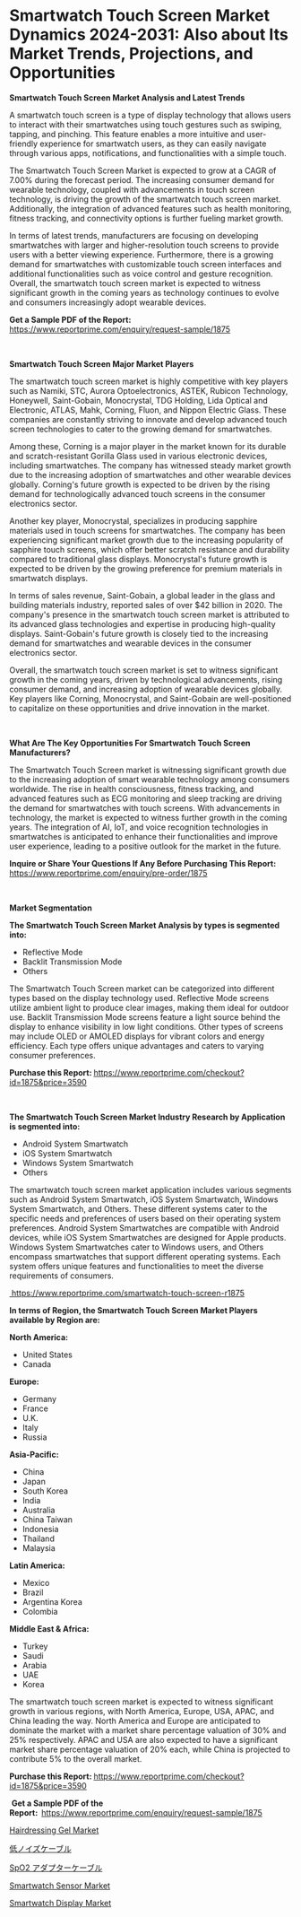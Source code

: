 <p><h1>Smartwatch Touch Screen Market Dynamics 2024-2031: Also about Its Market Trends, Projections, and Opportunities</h1></p><p><strong>Smartwatch Touch Screen Market Analysis and Latest Trends</strong></p>
<p><p>A smartwatch touch screen is a type of display technology that allows users to interact with their smartwatches using touch gestures such as swiping, tapping, and pinching. This feature enables a more intuitive and user-friendly experience for smartwatch users, as they can easily navigate through various apps, notifications, and functionalities with a simple touch.</p><p>The Smartwatch Touch Screen Market is expected to grow at a CAGR of 7.00% during the forecast period. The increasing consumer demand for wearable technology, coupled with advancements in touch screen technology, is driving the growth of the smartwatch touch screen market. Additionally, the integration of advanced features such as health monitoring, fitness tracking, and connectivity options is further fueling market growth.</p><p>In terms of latest trends, manufacturers are focusing on developing smartwatches with larger and higher-resolution touch screens to provide users with a better viewing experience. Furthermore, there is a growing demand for smartwatches with customizable touch screen interfaces and additional functionalities such as voice control and gesture recognition. Overall, the smartwatch touch screen market is expected to witness significant growth in the coming years as technology continues to evolve and consumers increasingly adopt wearable devices.</p></p>
<p><strong>Get a Sample PDF of the Report:&nbsp;</strong> <a href="https://www.reportprime.com/enquiry/request-sample/1875">https://www.reportprime.com/enquiry/request-sample/1875</a></p>
<p>&nbsp;</p>
<p><strong>Smartwatch Touch Screen Major Market Players</strong></p>
<p><p>The smartwatch touch screen market is highly competitive with key players such as Namiki, STC, Aurora Optoelectronics, ASTEK, Rubicon Technology, Honeywell, Saint-Gobain, Monocrystal, TDG Holding, Lida Optical and Electronic, ATLAS, Mahk, Corning, Fluon, and Nippon Electric Glass. These companies are constantly striving to innovate and develop advanced touch screen technologies to cater to the growing demand for smartwatches.</p><p>Among these, Corning is a major player in the market known for its durable and scratch-resistant Gorilla Glass used in various electronic devices, including smartwatches. The company has witnessed steady market growth due to the increasing adoption of smartwatches and other wearable devices globally. Corning's future growth is expected to be driven by the rising demand for technologically advanced touch screens in the consumer electronics sector.</p><p>Another key player, Monocrystal, specializes in producing sapphire materials used in touch screens for smartwatches. The company has been experiencing significant market growth due to the increasing popularity of sapphire touch screens, which offer better scratch resistance and durability compared to traditional glass displays. Monocrystal's future growth is expected to be driven by the growing preference for premium materials in smartwatch displays.</p><p>In terms of sales revenue, Saint-Gobain, a global leader in the glass and building materials industry, reported sales of over $42 billion in 2020. The company's presence in the smartwatch touch screen market is attributed to its advanced glass technologies and expertise in producing high-quality displays. Saint-Gobain's future growth is closely tied to the increasing demand for smartwatches and wearable devices in the consumer electronics sector.</p><p>Overall, the smartwatch touch screen market is set to witness significant growth in the coming years, driven by technological advancements, rising consumer demand, and increasing adoption of wearable devices globally. Key players like Corning, Monocrystal, and Saint-Gobain are well-positioned to capitalize on these opportunities and drive innovation in the market.</p></p>
<p>&nbsp;</p>
<p><strong>What Are The Key Opportunities For Smartwatch Touch Screen Manufacturers?</strong></p>
<p><p>The Smartwatch Touch Screen market is witnessing significant growth due to the increasing adoption of smart wearable technology among consumers worldwide. The rise in health consciousness, fitness tracking, and advanced features such as ECG monitoring and sleep tracking are driving the demand for smartwatches with touch screens. With advancements in technology, the market is expected to witness further growth in the coming years. The integration of AI, IoT, and voice recognition technologies in smartwatches is anticipated to enhance their functionalities and improve user experience, leading to a positive outlook for the market in the future.</p></p>
<p><strong>Inquire or Share Your Questions If Any Before Purchasing This Report:</strong> <a href="https://www.reportprime.com/enquiry/pre-order/1875">https://www.reportprime.com/enquiry/pre-order/1875</a></p>
<p>&nbsp;</p>
<p><strong>Market Segmentation</strong></p>
<p><strong>The Smartwatch Touch Screen Market Analysis by types is segmented into:</strong></p>
<p><ul><li>Reflective Mode</li><li>Backlit Transmission Mode</li><li>Others</li></ul></p>
<p><p>The Smartwatch Touch Screen market can be categorized into different types based on the display technology used. Reflective Mode screens utilize ambient light to produce clear images, making them ideal for outdoor use. Backlit Transmission Mode screens feature a light source behind the display to enhance visibility in low light conditions. Other types of screens may include OLED or AMOLED displays for vibrant colors and energy efficiency. Each type offers unique advantages and caters to varying consumer preferences.</p></p>
<p><strong>Purchase this Report:&nbsp;</strong><a href="https://www.reportprime.com/checkout?id=1875&price=3590">https://www.reportprime.com/checkout?id=1875&price=3590</a></p>
<p>&nbsp;</p>
<p><strong>The Smartwatch Touch Screen Market Industry Research by Application is segmented into:</strong></p>
<p><ul><li>Android System Smartwatch</li><li>iOS System Smartwatch</li><li>Windows System Smartwatch</li><li>Others</li></ul></p>
<p><p>The smartwatch touch screen market application includes various segments such as Android System Smartwatch, iOS System Smartwatch, Windows System Smartwatch, and Others. These different systems cater to the specific needs and preferences of users based on their operating system preferences. Android System Smartwatches are compatible with Android devices, while iOS System Smartwatches are designed for Apple products. Windows System Smartwatches cater to Windows users, and Others encompass smartwatches that support different operating systems. Each system offers unique features and functionalities to meet the diverse requirements of consumers.</p></p>
<p><a href="https://www.reportprime.com/smartwatch-touch-screen-r1875">&nbsp;https://www.reportprime.com/smartwatch-touch-screen-r1875</a></p>
<p><strong>In terms of Region, the Smartwatch Touch Screen Market Players available by Region are:</strong></p>
<p>
    <p> <strong> North America: </strong>
        <ul>
            <li>United States</li>
            <li>Canada</li>
        </ul>
        </p> 
    <p> <strong> Europe: </strong>
        <ul>
            <li>Germany</li>
            <li>France</li>
            <li>U.K.</li>
            <li>Italy</li>
            <li>Russia</li>
        </ul>
        </p> 
    <p> <strong> Asia-Pacific: </strong>
        <ul>
            <li>China</li>
            <li>Japan</li>
            <li>South Korea</li>
            <li>India</li>
            <li>Australia</li>
            <li>China Taiwan</li>
            <li>Indonesia</li>
            <li>Thailand</li>
            <li>Malaysia</li>
        </ul>
        </p> 
    <p> <strong> Latin America: </strong>
        <ul>
            <li>Mexico</li>
            <li>Brazil</li>
            <li>Argentina Korea</li>
            <li>Colombia</li>
        </ul>
        </p> 
    <p> <strong> Middle East & Africa: </strong>
        <ul>
            <li>Turkey</li>
            <li>Saudi</li>
            <li>Arabia</li>
            <li>UAE</li>
            <li>Korea</li>
        </ul>
    </p>
    </p>
<p><p>The smartwatch touch screen market is expected to witness significant growth in various regions, with North America, Europe, USA, APAC, and China leading the way. North America and Europe are anticipated to dominate the market with a market share percentage valuation of 30% and 25% respectively. APAC and USA are also expected to have a significant market share percentage valuation of 20% each, while China is projected to contribute 5% to the overall market.</p></p>
<p><strong>Purchase this Report: </strong><a href="https://www.reportprime.com/checkout?id=1875&price=3590">https://www.reportprime.com/checkout?id=1875&price=3590</a></p>
<p>&nbsp;<strong>Get a Sample PDF of the Report:&nbsp;&nbsp;</strong><a href="https://www.reportprime.com/enquiry/request-sample/1875">https://www.reportprime.com/enquiry/request-sample/1875</a></p>
<p><strong></strong></p>
<p><p><a href="https://issuu.com/reportprime-2/docs/hairdressing-gel-market-size-2030.pptx">Hairdressing Gel Market</a></p><p><a href="https://github.com/klon646/Market-Research-Report-List-1/blob/main/919539171646.md">低ノイズケーブル</a></p><p><a href="https://github.com/EstaSprer20231/Market-Research-Report-List-1/blob/main/348151571645.md">SpO2 アダプターケーブル</a></p><p><a href="https://github.com/angeliabkratze/Market-Research-Report-List-1/blob/main/smartwatch-sensor-market.md">Smartwatch Sensor Market</a></p><p><a href="https://github.com/EveKerluke2023/Market-Research-Report-List-1/blob/main/smartwatch-display-market.md">Smartwatch Display Market</a></p></p>